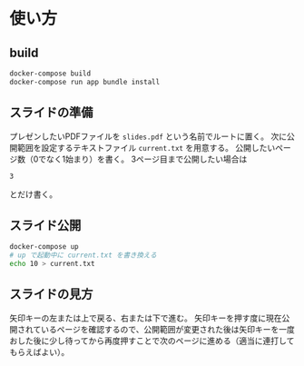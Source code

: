# 使い方

## build

```bash
docker-compose build
docker-compose run app bundle install
```

## スライドの準備
プレゼンしたいPDFファイルを `slides.pdf` という名前でルートに置く。
次に公開範囲を設定するテキストファイル `current.txt` を用意する。
公開したいページ数（0でなく1始まり）を書く。
3ページ目まで公開したい場合は

```
3
```

とだけ書く。

## スライド公開

```bash
docker-compose up
# up で起動中に current.txt を書き換える
echo 10 > current.txt
```

## スライドの見方

矢印キーの左または上で戻る、右または下で進む。
矢印キーを押す度に現在公開されているページを確認するので、公開範囲が変更された後は矢印キーを一度おした後に少し待ってから再度押すことで次のページに進める（適当に連打してもらえばよい）。